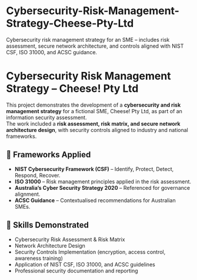 # Cybersecurity-Risk-Management-Strategy-Cheese-Pty-Ltd
Cybersecurity risk management strategy for an SME – includes risk assessment, secure network architecture, and controls aligned with NIST CSF, ISO 31000, and ACSC guidance.


# Cybersecurity Risk Management Strategy – Cheese! Pty Ltd

This project demonstrates the development of a **cybersecurity and risk management strategy** for a fictional SME, Cheese! Pty Ltd, as part of an information security assessment.  
The work included a **risk assessment, risk matrix, and secure network architecture design**, with security controls aligned to industry and national frameworks.

## 📌 Frameworks Applied
- **NIST Cybersecurity Framework (CSF)** – Identify, Protect, Detect, Respond, Recover.  
- **ISO 31000** – Risk management principles applied in the risk assessment.  
- **Australia’s Cyber Security Strategy 2020** – Referenced for governance alignment.  
- **ACSC Guidance** – Contextualised recommendations for Australian SMEs.

## 🔑 Skills Demonstrated
- Cybersecurity Risk Assessment & Risk Matrix  
- Network Architecture Design  
- Security Controls Implementation (encryption, access control, awareness training)  
- Application of NIST CSF, ISO 31000, and ACSC guidelines  
- Professional security documentation and reporting
